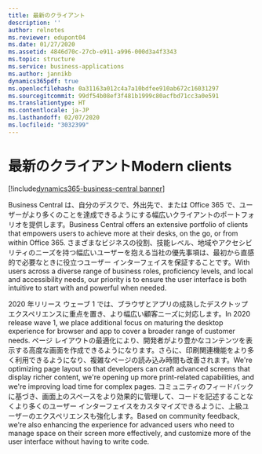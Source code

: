 ```yaml
---
title: 最新のクライアント
description: ''
author: relnotes
ms.reviewer: edupont04
ms.date: 01/27/2020
ms.assetid: 4846d70c-27cb-e911-a996-000d3a4f3343
ms.topic: structure
ms.service: business-applications
ms.author: jannikb
dynamics365pdf: true
ms.openlocfilehash: 0a31163a012c4a7a10bdfee910ab672c16031297
ms.sourcegitcommit: 99df54b08ef3f481b1999c80acfbd71cc3a0e591
ms.translationtype: HT
ms.contentlocale: ja-JP
ms.lasthandoff: 02/07/2020
ms.locfileid: "3032399"
---
```

# <a name="modern-clients"></a><span data-ttu-id="78354-102">最新のクライアント</span><span class="sxs-lookup"><span data-stu-id="78354-102">Modern clients</span></span>

[!include[dynamics365-business-central banner](../includes/dynamics365-business-central.md)]

<!--structure start-->
<span data-ttu-id="78354-103">Business Central は、自分のデスクで、外出先で、または Office 365 で、ユーザーがより多くのことを達成できるようにする幅広いクライアントのポートフォリオを提供します。</span><span class="sxs-lookup"><span data-stu-id="78354-103">Business Central offers an extensive portfolio of clients that empowers users to achieve more at their desks, on the go, or from within Office 365.</span></span> <span data-ttu-id="78354-104">さまざまなビジネスの役割、技能レベル、地域やアクセシビリティのニーズを持つ幅広いユーザーを抱える当社の優先事項は、最初から直感的で必要なときに役立つユーザー インターフェイスを保証することです。</span><span class="sxs-lookup"><span data-stu-id="78354-104">With users across a diverse range of business roles, proficiency levels, and local and accessibility needs, our priority is to ensure the user interface is both intuitive to start with and powerful when needed.</span></span>

<span data-ttu-id="78354-105">2020 年リリース ウェーブ 1 では、ブラウザとアプリの成熟したデスクトップ エクスペリエンスに重点を置き、より幅広い顧客ニーズに対応します。</span><span class="sxs-lookup"><span data-stu-id="78354-105">In 2020 release wave 1, we place additional focus on maturing the desktop experience for browser and app to cover a broader range of customer needs.</span></span> <span data-ttu-id="78354-106">ページ レイアウトの最適化により、開発者がより豊かなコンテンツを表示する高度な画面を作成できるようになります。さらに、印刷関連機能をより多く利用できるようになり、複雑なページの読み込み時間も改善されます。</span><span class="sxs-lookup"><span data-stu-id="78354-106">We're optimizing page layout so that developers can craft advanced screens that display richer content, we're opening up more print-related capabilities, and we're improving load time for complex pages.</span></span> <span data-ttu-id="78354-107">コミュニティのフィードバックに基づき、画面上のスペースをより効果的に管理して、コードを記述することなくより多くのユーザー インターフェイスをカスタマイズできるように、上級ユーザーのエクスペリエンスも強化します。</span><span class="sxs-lookup"><span data-stu-id="78354-107">Based on community feedback, we're also enhancing the experience for advanced users who need to manage space on their screen more effectively, and customize more of the user interface without having to write code.</span></span>
<!--structure end-->



